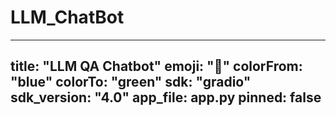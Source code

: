 # LLM_ChatBot
---
title: "LLM QA Chatbot"
emoji: "🤖"
colorFrom: "blue"
colorTo: "green"
sdk: "gradio"
sdk_version: "4.0"
app_file: app.py
pinned: false
---